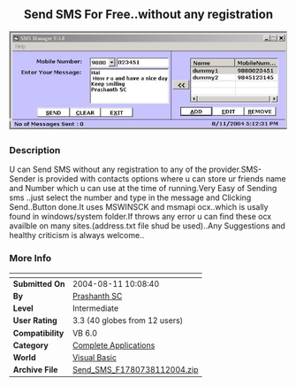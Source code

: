﻿<div align="center">

## Send SMS For Free\.\.without any registration

<img src="PIC2004811751316837.jpg">
</div>

### Description

U can Send SMS without any registration to any of the provider.SMS-Sender is provided with contacts options where u can store ur friends name and Number which u can use at the time of running.Very Easy of Sending sms ..just select the number and type in the message and Clicking Send..Button done.It uses MSWINSCK and msmapi ocx..which is usally found in windows/system folder.If throws any error u can find these ocx availble on many sites.(address.txt file shud be used)..Any Suggestions and healthy criticism is always welcome..
 
### More Info
 


<span>             |<span>
---                |---
**Submitted On**   |2004-08-11 10:08:40
**By**             |[Prashanth SC](https://github.com/Planet-Source-Code/PSCIndex/blob/master/ByAuthor/prashanth-sc.md)
**Level**          |Intermediate
**User Rating**    |3.3 (40 globes from 12 users)
**Compatibility**  |VB 6\.0
**Category**       |[Complete Applications](https://github.com/Planet-Source-Code/PSCIndex/blob/master/ByCategory/complete-applications__1-27.md)
**World**          |[Visual Basic](https://github.com/Planet-Source-Code/PSCIndex/blob/master/ByWorld/visual-basic.md)
**Archive File**   |[Send\_SMS\_F1780738112004\.zip](https://github.com/Planet-Source-Code/prashanth-sc-send-sms-for-free-without-any-registration__1-55504/archive/master.zip)








